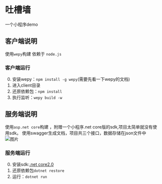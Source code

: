 # 吐槽墙
一个小程序demo

## 客户端说明
使用`wepy`构建 依赖于 `node.js`


### 客户端运行
0. 安装wepy：`npm install -g wepy`(需要先看一下wepy的文档)
1. 进入client目录
2. 还原依赖包：`npm install`
3. 执行监听：`wepy build -w`

## 服务端说明
使用`asp.net core`构建 ，附赠一个小程序.net core版的sdk,项目太简单就没有使用sdk。
使用swagger生成文档，项目共三个接口，数据存储在json文件中
![图片](https://dn-coding-net-production-pp.qbox.me/1a0ba86e-c6a0-4e4d-bdb5-377933bfd2f8.png)

### 服务端运行
0. 安装sdk:[.net core2.0](https://www.microsoft.com/net/download/thank-you/dotnet-sdk-2.1.3-windows-x64-installer)
1. 还原依赖包`dotnet restore`
2. 运行：`dotnet run`

